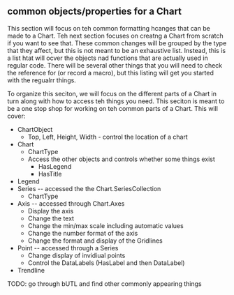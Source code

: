 ## common objects/properties for a Chart

This section will focus on teh common formatting hcanges that can be made to a Chart.  Teh next section focuses on creatng a Chart from scratch if you want to see that. These common changes will be grouped by the type that they affect, but this is not meant to be an exhaustive list.  Instead, this is a list htat will ocver the objects nad functions that are actually used in regular code.  There will be several other things that you will need to check the reference for (or record a macro), but this listing will get you started with the regualrr things.

To organize this seciton, we will focus on the different parts of a Chart in turn along with how to access teh things you need.  This seciton is meant to be a one stop shop for working on teh common parts of a Chart.  This will cover:

* ChartObject
    * Top, Left, Height, Width - control the location of a chart
* Chart
    * ChartType
    * Access the other objects and controls whether some things exist
        * HasLegend
        * HasTitle
* Legend
* Series -- accessed the the Chart.SeriesCollection
    * ChartType
* Axis -- accessed through Chart.Axes
    * Display the axis
    * Change the text
    * Change the min/max scale including automatic values
    * Change the number format of the axis
    * Change the format and display of the Gridlines
* Point -- accessed through a Series
    * Change display of invidiual points
    * Control the DataLabels (HasLabel and then DataLabel)
* Trendline

TODO: go through bUTL and find other commonly appearing things
